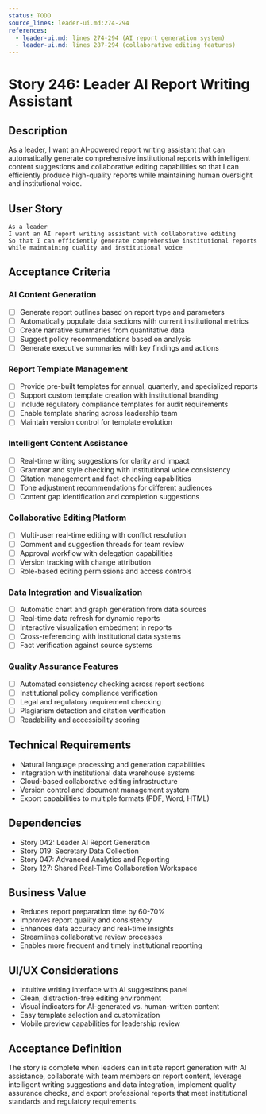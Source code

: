 ```yaml
---
status: TODO
source_lines: leader-ui.md:274-294
references:
  - leader-ui.md: lines 274-294 (AI report generation system)
  - leader-ui.md: lines 287-294 (collaborative editing features)
---
```


# Story 246: Leader AI Report Writing Assistant

## Description
As a leader, I want an AI-powered report writing assistant that can automatically generate comprehensive institutional reports with intelligent content suggestions and collaborative editing capabilities so that I can efficiently produce high-quality reports while maintaining human oversight and institutional voice.

## User Story
```
As a leader
I want an AI report writing assistant with collaborative editing
So that I can efficiently generate comprehensive institutional reports while maintaining quality and institutional voice
```

## Acceptance Criteria

### AI Content Generation
- [ ] Generate report outlines based on report type and parameters
- [ ] Automatically populate data sections with current institutional metrics
- [ ] Create narrative summaries from quantitative data
- [ ] Suggest policy recommendations based on analysis
- [ ] Generate executive summaries with key findings and actions

### Report Template Management
- [ ] Provide pre-built templates for annual, quarterly, and specialized reports
- [ ] Support custom template creation with institutional branding
- [ ] Include regulatory compliance templates for audit requirements
- [ ] Enable template sharing across leadership team
- [ ] Maintain version control for template evolution

### Intelligent Content Assistance
- [ ] Real-time writing suggestions for clarity and impact
- [ ] Grammar and style checking with institutional voice consistency
- [ ] Citation management and fact-checking capabilities
- [ ] Tone adjustment recommendations for different audiences
- [ ] Content gap identification and completion suggestions

### Collaborative Editing Platform
- [ ] Multi-user real-time editing with conflict resolution
- [ ] Comment and suggestion threads for team review
- [ ] Approval workflow with delegation capabilities
- [ ] Version tracking with change attribution
- [ ] Role-based editing permissions and access controls

### Data Integration and Visualization
- [ ] Automatic chart and graph generation from data sources
- [ ] Real-time data refresh for dynamic reports
- [ ] Interactive visualization embedment in reports
- [ ] Cross-referencing with institutional data systems
- [ ] Fact verification against source systems

### Quality Assurance Features
- [ ] Automated consistency checking across report sections
- [ ] Institutional policy compliance verification
- [ ] Legal and regulatory requirement checking
- [ ] Plagiarism detection and citation verification
- [ ] Readability and accessibility scoring

## Technical Requirements
- Natural language processing and generation capabilities
- Integration with institutional data warehouse systems
- Cloud-based collaborative editing infrastructure
- Version control and document management system
- Export capabilities to multiple formats (PDF, Word, HTML)

## Dependencies
- Story 042: Leader AI Report Generation
- Story 019: Secretary Data Collection
- Story 047: Advanced Analytics and Reporting
- Story 127: Shared Real-Time Collaboration Workspace

## Business Value
- Reduces report preparation time by 60-70%
- Improves report quality and consistency
- Enhances data accuracy and real-time insights
- Streamlines collaborative review processes
- Enables more frequent and timely institutional reporting

## UI/UX Considerations
- Intuitive writing interface with AI suggestions panel
- Clean, distraction-free editing environment
- Visual indicators for AI-generated vs. human-written content
- Easy template selection and customization
- Mobile preview capabilities for leadership review

## Acceptance Definition
The story is complete when leaders can initiate report generation with AI assistance, collaborate with team members on report content, leverage intelligent writing suggestions and data integration, implement quality assurance checks, and export professional reports that meet institutional standards and regulatory requirements.